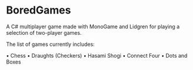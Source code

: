 # BoredGames
A C# multiplayer game made with MonoGame and Lidgren for playing a selection of two-player games.

The list of games currently includes:

•	Chess
•	Draughts (Checkers)
•	Hasami Shogi
•	Connect Four
•	Dots and Boxes

